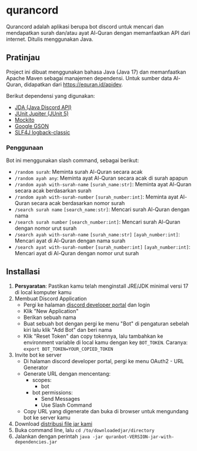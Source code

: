 # qurancord
Qurancord adalah aplikasi berupa bot discord untuk mencari dan mendapatkan surah dan/atau ayat Al-Quran dengan memanfaatkan API dari internet. Ditulis menggunakan Java.

## Pratinjau
Project ini dibuat menggunakan bahasa Java (Java 17) dan memanfaatkan Apache Maven sebagai manajemen dependensi. Untuk sumber data Al-Quran, didapatkan dari https://equran.id/apidev.

Berikut dependensi yang digunakan:
- [JDA (Java Discord API)](https://github.com/DV8FromTheWorld/JDA)
- [JUnit Jupiter (JUnit 5)](https://junit.org/junit5)
- [Mockito](https://site.mockito.org)
- [Google GSON](https://github.com/google/gson)
- [SLF4J logback-classic](https://logback.qos.ch)

### Penggunaan
Bot ini menggunakan slash command, sebagai berikut:
- `/random surah`: Meminta surah Al-Quran secara acak
- `/random ayah any`: Meminta ayat Al-Quran secara acak di surah apapun
- `/random ayah with-surah-name` `[surah_name:str]`: Meminta ayat Al-Quran secara acak berdasarkan surah
- `/random ayah with-surah-number` `[surah_number:int]`: Meminta ayat Al-Quran secara acak berdasarkan nomor surah
- `/search surah name` `[search_name:str]`: Mencari surah Al-Quran dengan nama
- `/search surah number` `[search_number:int]`: Mencari surah Al-Quran dengan nomor urut surah
- `/search ayah with-surah-name` `[surah_name:str]` `[ayah_number:int]`: Mencari ayat di Al-Quran dengan nama surah
- `/search ayat with-surah-number` `[surah_number:int]` `[ayah_number:int]`: Mencari ayat di Al-Quran dengan nomor urut surah

## Installasi
1. **Persyaratan**: Pastikan kamu telah menginstall JRE/JDK minimal versi 17 di local komputer kamu
2. Membuat Discord Application
    - Pergi ke halaman [discord developer portal](https://discord.com/developers/applications) dan login
    - Klik "New Application"
    - Berikan sebuah nama
    - Buat sebuah bot dengan pergi ke menu "Bot" di pengaturan sebelah kiri lalu klik "Add Bot" dan beri nama
    - Klik "Reset Token" dan copy tokennya, lalu tambahkan ke environment variable di local kamu dengan key `BOT_TOKEN`. Caranya: `export BOT_TOKEN=YOUR_COPIED_TOKEN`
3. Invite bot ke server
    - Di halaman discord developer portal, pergi ke menu OAuth2 - URL Generator
    - Generate URL dengan mencentang: 
      - scopes:
        - bot
      - bot permissions:
        - Send Messages
        - Use Slash Command
    - Copy URL yang digenerate dan buka di browser untuk mengundang bot ke server kamu
4. Download [distribusi file jar kami](https://github.com/stackpan/qurancord/releases/download/snapshot/qurancord-1.0-SNAPSHOT-jar-with-dependencies.jar)
5. Buka command line, lalu `cd /to/downloadedjar/directory`
6. Jalankan dengan perintah `java -jar quranbot-VERSION-jar-with-dependencies.jar`
